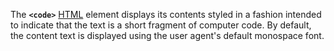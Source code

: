 The **`<code>`** [HTML](https://developer.mozilla.org/en-US/docs/Web/HTML) element displays its contents styled in a fashion intended to indicate that the text is a short fragment of computer code. By default, the content text is displayed using the user agent's default monospace font.

